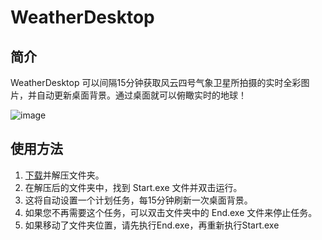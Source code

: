 # WeatherDesktop

## 简介

WeatherDesktop 可以间隔15分钟获取风云四号气象卫星所拍摄的实时全彩图片，并自动更新桌面背景。通过桌面就可以俯瞰实时的地球！

![image](https://github.com/superdun/WeatherDesktop/assets/12810367/23be6146-043d-4220-8a85-9d36b188f481)

## 使用方法

1. [下载](https://github.com/superdun/WeatherDesktop/releases/download/1.0.1/WeatherDesktop.7z)并解压文件夹。
2. 在解压后的文件夹中，找到 Start.exe 文件并双击运行。
3. 这将自动设置一个计划任务，每15分钟刷新一次桌面背景。
4. 如果您不再需要这个任务，可以双击文件夹中的 End.exe 文件来停止任务。
5. 如果移动了文件夹位置，请先执行End.exe，再重新执行Start.exe


